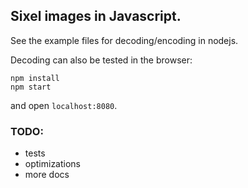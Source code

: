## Sixel images in Javascript.

See the example files for decoding/encoding in nodejs.

Decoding can also be tested in the browser:
```
npm install
npm start
```
and open `localhost:8080`.

### TODO:
- tests
- optimizations
- more docs
